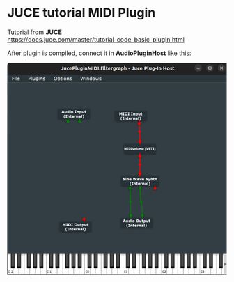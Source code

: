 # JUCE tutorial MIDI Plugin

Tutorial from **JUCE** https://docs.juce.com/master/tutorial_code_basic_plugin.html 

After plugin is compiled, connect it in **AudioPluginHost** like this:

![MIDI Plugin connections](AudioPluginHost.png)